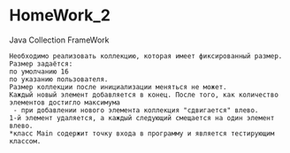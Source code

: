 # HomeWork_2
  Java Collection FrameWork
  
    Необходимо реализовать коллекцию, которая имеет фиксированный размер.
    Размер задаётся:
    по умолчанию 16
    по указанию пользователя.
    Размер коллекции после инициализации меняться не может.
    Каждый новый элемент добавляется в конец. После того, как количество элементов достигло максимума
     - при добавлении нового элемента коллекция "сдвигается" влево.
    1-й элемент удаляется, а каждый следующий смещается на один элемент влево.
    *класс Main содержит точку входа в программу и является тестирующим классом.